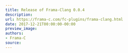 ```yaml
---
title: Release of Frama-Clang 0.0.4
description:
url: https://frama-c.com/fc-plugins/frama-clang.html
date: 2017-12-21T00:00:00-00:00
preview_image:
authors:
- Frama-C
source:
---
```



